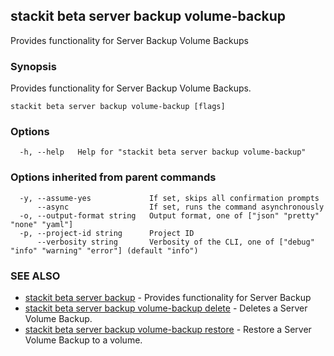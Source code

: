 ## stackit beta server backup volume-backup

Provides functionality for Server Backup Volume Backups

### Synopsis

Provides functionality for Server Backup Volume Backups.

```
stackit beta server backup volume-backup [flags]
```

### Options

```
  -h, --help   Help for "stackit beta server backup volume-backup"
```

### Options inherited from parent commands

```
  -y, --assume-yes             If set, skips all confirmation prompts
      --async                  If set, runs the command asynchronously
  -o, --output-format string   Output format, one of ["json" "pretty" "none" "yaml"]
  -p, --project-id string      Project ID
      --verbosity string       Verbosity of the CLI, one of ["debug" "info" "warning" "error"] (default "info")
```

### SEE ALSO

* [stackit beta server backup](./stackit_beta_server_backup.md)	 - Provides functionality for Server Backup
* [stackit beta server backup volume-backup delete](./stackit_beta_server_backup_volume-backup_delete.md)	 - Deletes a Server Volume Backup.
* [stackit beta server backup volume-backup restore](./stackit_beta_server_backup_volume-backup_restore.md)	 - Restore a Server Volume Backup to a volume.

